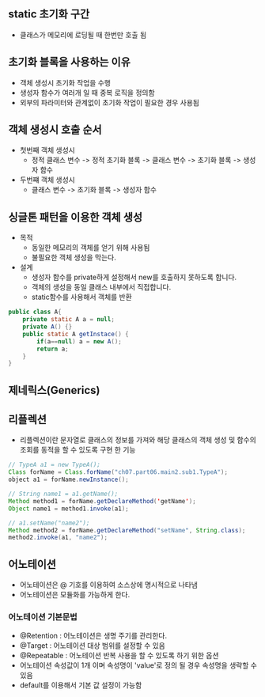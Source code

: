 ## static 초기화 구간
* 클래스가 메모리에 로딩될 때 한번만 호출 됨

## 초기화 블록을 사용하는 이유
* 객체 생성시 초기화 작업을 수행
* 생성자 함수가 여러개 일 때 중복 로직을 정의함
* 외부의 파라미터와 관계없이 초기화 작업이 필요한 경우 사용됨

## 객체 생성시 호출 순서
* 첫번째 객체 생성시
  * 정적 클래스 변수 -> 정적 초기화 블록 -> 클래스 변수 -> 초기화 블록 -> 생성자 함수
* 두번쨰 객체 생성시
  * 클래스 변수 -> 초기화 블록 -> 생성자 함수

## 싱글톤 패턴을 이용한 객체 생성
* 목적
  * 동일한 메모리의 객체를 얻기 위해 사용됨 
  * 불필요한 객체 생성을 막는다. 
* 설계
  * 생성자 함수를 private하게 설정해서 new를 호출하지 못하도록 합니다. 
  * 객체의 생성을 동일 클래스 내부에서 직접합니다.
  * static함수를 사용해서 객체를 반환
```java
public class A{
    private static A a = null;
    private A() {}
    public static A getInstace() {
        if(a==null) a = new A();
        return a;
    }
}
```

## 제네릭스(Generics)


## 리플렉션 
* 리플렉션이란 문자열로 클래스의 정보를 가져와 해당 클래스의 객체 생성 및 함수의 조회를 동적을 할 수 있도록 구현 한 기능
```java
// TypeA a1 = new TypeA();
Class forName = Class.forName("ch07.part06.main2.sub1.TypeA");
object a1 = forName.newInstance();

// String name1 = a1.getName();
Method method1 = forName.getDeclareMethod('getName');
Object name1 = method1.invoke(a1);

// a1.setName("name2");
Method method2 = forName.getDeclareMethod("setName", String.class);
method2.invoke(a1, "name2");
```

## 어노테이션 
* 어노테이션은 @ 기호를 이용하여 소스상에 명시적으로 나타냄
* 어노테이션은 모듈화를 가능하게 한다.
### 어노테이션 기본문법
* @Retention : 어노테이션은 생명 주기를 관리한다. 
* @Target : 어노테이션 대상 범위를 설정할 수 있음
* @Repeatable : 어노테이션 반복 사용을 할 수 있도록 하기 위한 옵션 
* 어노테이션 속성값이 1개 이며 속성명이 'value'로 정의 될 경우 속성명을 생략할 수 있음
* default를 이용해서 기본 값 설정이 가능함